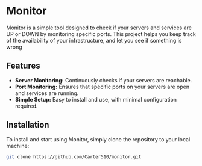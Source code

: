 # Monitor

Monitor is a simple tool designed to check if your servers and services are UP or DOWN by monitoring specific ports. This project helps you keep track of the availability of your infrastructure, and let you see if something is wrong

## Features

- **Server Monitoring:** Continuously checks if your servers are reachable.
- **Port Monitoring:** Ensures that specific ports on your servers are open and services are running.
- **Simple Setup:** Easy to install and use, with minimal configuration required.

## Installation

To install and start using Monitor, simply clone the repository to your local machine:

```bash
git clone https://github.com/Carter510/monitor.git
